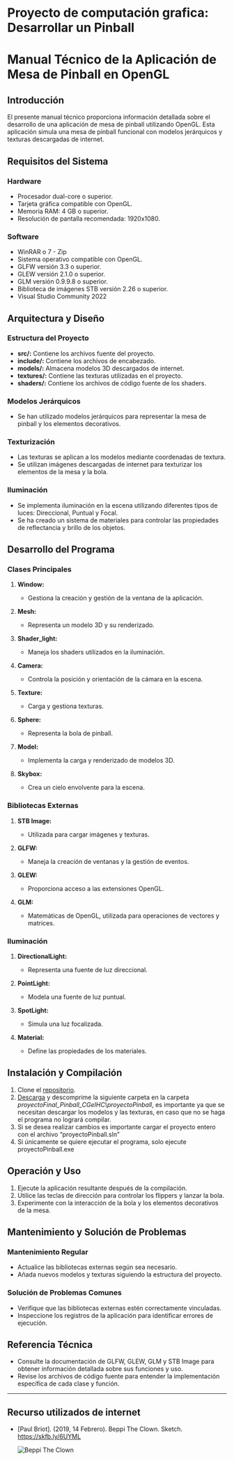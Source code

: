 # Proyecto de computación grafica: Desarrollar un Pinball

# Manual Técnico de la Aplicación de Mesa de Pinball en OpenGL

## Introducción

El presente manual técnico proporciona información detallada sobre el desarrollo de una aplicación de mesa de pinball utilizando OpenGL. Esta aplicación simula una mesa de pinball funcional con modelos jerárquicos y texturas descargadas de internet.

## Requisitos del Sistema

### Hardware
- Procesador dual-core o superior.
- Tarjeta gráfica compatible con OpenGL.
- Memoria RAM: 4 GB o superior.
- Resolución de pantalla recomendada: 1920x1080.

### Software
- WinRAR o 7 - Zip
- Sistema operativo compatible con OpenGL.
- GLFW versión 3.3 o superior.
- GLEW versión 2.1.0 o superior.
- GLM versión 0.9.9.8 o superior.
- Biblioteca de imágenes STB versión 2.26 o superior.
- Visual Studio Community 2022

## Arquitectura y Diseño

### Estructura del Proyecto
- **src/:** Contiene los archivos fuente del proyecto.
- **include/:** Contiene los archivos de encabezado.
- **models/:** Almacena modelos 3D descargados de internet.
- **textures/:** Contiene las texturas utilizadas en el proyecto.
- **shaders/:** Contiene los archivos de código fuente de los shaders.

### Modelos Jerárquicos
- Se han utilizado modelos jerárquicos para representar la mesa de pinball y los elementos decorativos.

### Texturización
- Las texturas se aplican a los modelos mediante coordenadas de textura.
- Se utilizan imágenes descargadas de internet para texturizar los elementos de la mesa y la bola.

### Iluminación
- Se implementa iluminación en la escena utilizando diferentes tipos de luces: Direccional, Puntual y Focal.
- Se ha creado un sistema de materiales para controlar las propiedades de reflectancia y brillo de los objetos.

## Desarrollo del Programa

### Clases Principales

1. **Window:**
   - Gestiona la creación y gestión de la ventana de la aplicación.

2. **Mesh:**
   - Representa un modelo 3D y su renderizado.

3. **Shader_light:**
   - Maneja los shaders utilizados en la iluminación.

4. **Camera:**
   - Controla la posición y orientación de la cámara en la escena.

5. **Texture:**
   - Carga y gestiona texturas.

6. **Sphere:**
   - Representa la bola de pinball.

7. **Model:**
   - Implementa la carga y renderizado de modelos 3D.

8. **Skybox:**
   - Crea un cielo envolvente para la escena.

### Bibliotecas Externas

1. **STB Image:**
   - Utilizada para cargar imágenes y texturas.

2. **GLFW:**
   - Maneja la creación de ventanas y la gestión de eventos.

3. **GLEW:**
   - Proporciona acceso a las extensiones OpenGL.

4. **GLM:**
   - Matemáticas de OpenGL, utilizada para operaciones de vectores y matrices.

### Iluminación

1. **DirectionalLight:**
   - Representa una fuente de luz direccional.

2. **PointLight:**
   - Modela una fuente de luz puntual.

3. **SpotLight:**
   - Simula una luz focalizada.

4. **Material:**
   - Define las propiedades de los materiales.

## Instalación y Compilación

1. Clone el [repositorio](https://github.com/CarlosOdetteDLCL080301/proyectoFinal_Pinball_CGeIHC).
2. [Descarga](https://drive.google.com/drive/folders/1Olu0xMV7BKITV3aFpWduYPCtV6YZYoEq?usp=sharing) y descomprime la siguiente carpeta en la carpeta _proyectoFinal_Pinball_CGeIHC\proyectoPinball_, es importante ya que se necesitan descargar los modelos y las texturas, en caso que no se haga el programa no logrará compilar.
3. Si se desea realizar cambios es importante cargar el proyecto entero con el archivo “proyectoPinball.sln”
4. Si únicamente se quiere ejecutar el programa, solo ejecute proyectoPinball.exe

## Operación y Uso

1. Ejecute la aplicación resultante después de la compilación.
2. Utilice las teclas de dirección para controlar los flippers y lanzar la bola.
3. Experimente con la interacción de la bola y los elementos decorativos de la mesa.

## Mantenimiento y Solución de Problemas

### Mantenimiento Regular
- Actualice las bibliotecas externas según sea necesario.
- Añada nuevos modelos y texturas siguiendo la estructura del proyecto.

### Solución de Problemas Comunes
- Verifique que las bibliotecas externas estén correctamente vinculadas.
- Inspeccione los registros de la aplicación para identificar errores de ejecución.

## Referencia Técnica

- Consulte la documentación de GLFW, GLEW, GLM y STB Image para obtener información detallada sobre sus funciones y uso.
- Revise los archivos de código fuente para entender la implementación específica de cada clase y función.

---

## Recurso utilizados de internet
- [Paul Briot]. (2019, 14 Febrero). Beppi The Clown. Sketch. https://skfb.ly/6UYML

    ![Beppi The Clown](https://media.sketchfab.com/models/614dfc63e5624a2583ed2522b615375f/thumbnails/f6ea183e2d2542d1ab66dc459da59b3e/blob.jpeg)

